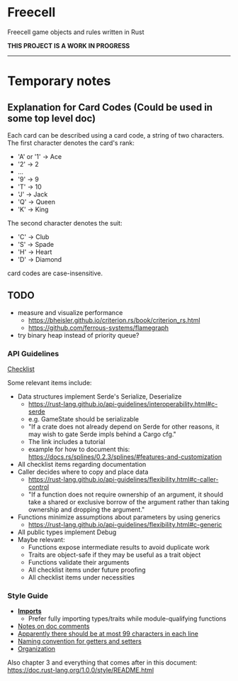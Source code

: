 # Freecell

Freecell game objects and rules written in Rust

**THIS PROJECT IS A WORK IN PROGRESS**

------------------------------------------------------------------------------

# Temporary notes

## Explanation for Card Codes (Could be used in some top level doc)

Each card can be described using a card code, a string of two characters.
The first character denotes the card's rank:
- 'A' or '1' -> Ace
- '2' -> 2
- ...
- '9' -> 9
- 'T' -> 10
- 'J' -> Jack
- 'Q' -> Queen
- 'K' -> King

The second character denotes the suit:
- 'C' -> Club
- 'S' -> Spade
- 'H' -> Heart
- 'D' -> Diamond

card codes are case-insensitive.


## TODO

- measure and visualize performance
    - https://bheisler.github.io/criterion.rs/book/criterion_rs.html
    - https://github.com/ferrous-systems/flamegraph
- try binary heap instead of priority queue?

### API Guidelines

[Checklist](https://rust-lang.github.io/api-guidelines/checklist.html)

Some relevant items include:

- Data structures implement Serde's Serialize, Deserialize
    - https://rust-lang.github.io/api-guidelines/interoperability.html#c-serde
    - e.g. GameState should be serializable
    - "If a crate does not already depend on Serde for other reasons, it may wish to gate Serde impls behind a Cargo cfg."
    - The link includes a tutorial
    - example for how to document this: https://docs.rs/splines/0.2.3/splines/#features-and-customization
- All checklist items regarding documentation
- Caller decides where to copy and place data
    - https://rust-lang.github.io/api-guidelines/flexibility.html#c-caller-control
    - "If a function does not require ownership of an argument, it should take a shared or exclusive borrow of the argument rather than taking ownership and dropping the argument."
- Functions minimize assumptions about parameters by using generics
    - https://rust-lang.github.io/api-guidelines/flexibility.html#c-generic
- All public types implement Debug
- Maybe relevant:
    - Functions expose intermediate results to avoid duplicate work
    - Traits are object-safe if they may be useful as a trait object
    - Functions validate their arguments
    - All checklist items under future proofing
    - All checklist items under necessities

### Style Guide

- [**Imports**](https://doc.rust-lang.org/1.0.0/style/style/imports.html)
    - Prefer fully importing types/traits while module-qualifying functions
- [Notes on doc comments](https://doc.rust-lang.org/1.0.0/style/style/comments.html#doc-comments)
- [Apparently there should be at most 99 characters in each line](https://doc.rust-lang.org/1.0.0/style/style/whitespace.html)
- [Naming convention for getters and setters](https://doc.rust-lang.org/1.0.0/style/style/naming/README.html#getter/setter-methods-[rfc-344])
- [Organization](https://doc.rust-lang.org/1.0.0/style/style/organization.html)

Also chapter 3 and everything that comes after in this document: https://doc.rust-lang.org/1.0.0/style/README.html
